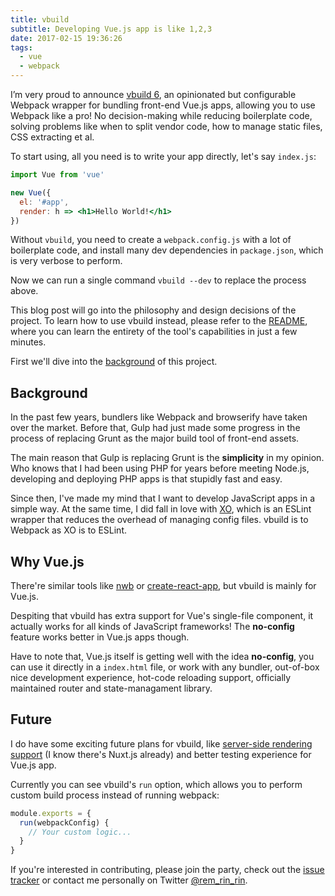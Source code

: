 ```yaml
---
title: vbuild
subtitle: Developing Vue.js app is like 1,2,3
date: 2017-02-15 19:36:26
tags:
  - vue
  - webpack
---
```

I’m very proud to announce [vbuild 6](https://github.com/egoist/vbuild), an opinionated but configurable Webpack wrapper for bundling front-end Vue.js apps, allowing you to use Webpack like a pro! No decision-making while reducing boilerplate code, solving problems like when to split vendor code, how to manage static files, CSS extracting et al.

To start using, all you need is to write your app directly, let's say `index.js`:

```jsx
import Vue from 'vue'

new Vue({
  el: '#app',
  render: h => <h1>Hello World!</h1>
})
```

Without `vbuild`, you need to create a `webpack.config.js` with a lot of boilerplate code, and install many dev dependencies in `package.json`, which is very verbose to perform.

Now we can run a single command `vbuild --dev` to replace the process above.

This blog post will go into the philosophy and design decisions of the project. To learn how to use vbuild instead, please refer to the [README](https://github.com/egoist/vbuild#readme), where you can learn the entirety of the tool's capabilities in just a few minutes.

First we'll dive into the [background](#background) of this project.

## Background

In the past few years, bundlers like Webpack and browserify have taken over the market. Before that, Gulp had just made some progress in the process of replacing Grunt as the major build tool of front-end assets.

The main reason that Gulp is replacing Grunt is the **simplicity** in my opinion. Who knows that I had been using PHP for years before meeting Node.js, developing and deploying PHP apps is that stupidly fast and easy.

Since then, I've made my mind that I want to develop JavaScript apps in a simple way. At the same time, I did fall in love with [XO](https://github.com/sindresorhus/xo), which is an ESLint wrapper that reduces the overhead of managing config files. vbuild is to Webpack as XO is to ESLint.

## Why Vue.js

There're similar tools like [nwb](https://github.com/insin/nwb) or [create-react-app](https://github.com/facebookincubator/create-react-app), but vbuild is mainly for Vue.js.

Despiting that vbuild has extra support for Vue's single-file component, it actually works for all kinds of JavaScript frameworks! The **no-config** feature works better in Vue.js apps though.

Have to note that, Vue.js itself is getting well with the idea **no-config**, you can use it directly in a `index.html` file, or work with any bundler, out-of-box nice development experience, hot-code reloading support, officially maintained router and state-managament library.

## Future

I do have some exciting future plans for vbuild, like [server-side rendering support](https://github.com/egoist/vbuild/issues/112) (I know there's Nuxt.js already) and better testing experience for Vue.js app.

Currently you can see vbuild's `run` option, which allows you to perform custom build process instead of running webpack:

```js
module.exports = {
  run(webpackConfig) {
    // Your custom logic...
  }
}
```

If you're interested in contributing, please join the party, check out the [issue tracker](https://github.com/egoist/vbuild/issues) or contact me personally on Twitter [@rem_rin_rin](https://twitter.com/rem_rin_rin).

